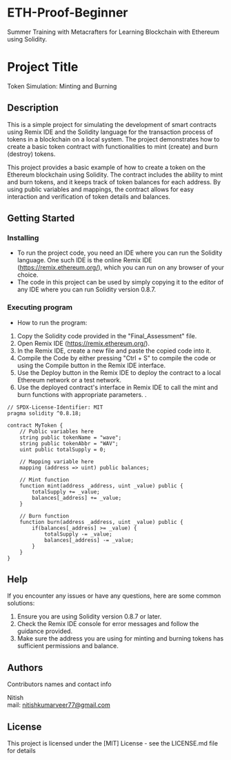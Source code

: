 # ETH-Proof-Beginner
Summer Training with Metacrafters for Learning Blockchain with Ethereum using Solidity.

# Project Title

Token Simulation: Minting and Burning

## Description

This is a simple project for simulating the development of smart contracts using Remix IDE and the Solidity language for the transaction process of tokens in a blockchain on a local system. The project demonstrates how to create a basic token contract with functionalities to mint (create) and burn (destroy) tokens.

This project provides a basic example of how to create a token on the Ethereum blockchain using Solidity. The contract includes the ability to mint and burn tokens, and it keeps track of token balances for each address. By using public variables and mappings, the contract allows for easy interaction and verification of token details and balances.

## Getting Started

### Installing

* To run the project code, you need an IDE where you can run the Solidity language. One such IDE is the online Remix IDE (https://remix.ethereum.org/), which you can run on any browser of your choice.
* The code in this project can be used by simply copying it to the editor of any IDE where you can run Solidity version 0.8.7.

### Executing program

* How to run the program:
1. Copy the Solidity code provided in the "Final_Assessment" file.
2. Open Remix IDE (https://remix.ethereum.org/).
3. In the Remix IDE, create a new file and paste the copied code into it.
4. Compile the Code by either pressing "Ctrl + S" to compile the code or using the Compile button in the Remix IDE interface.
5. Use the Deploy button in the Remix IDE to deploy the contract to a local Ethereum network or a test network.
6. Use the deployed contract's interface in Remix IDE to call the mint and burn functions with appropriate parameters.
.


```solidity
// SPDX-License-Identifier: MIT
pragma solidity ^0.8.18;

contract MyToken {
    // Public variables here
    string public tokenName = "wave";
    string public tokenAbbr = "WAV";
    uint public totalSupply = 0;

    // Mapping variable here
    mapping (address => uint) public balances;

    // Mint function
    function mint(address _address, uint _value) public {
        totalSupply += _value;
        balances[_address] += _value;
    }

    // Burn function
    function burn(address _address, uint _value) public {
        if(balances[_address] >= _value) {
            totalSupply -= _value;
            balances[_address] -= _value;
        }
    }
}
```

## Help

If you encounter any issues or have any questions, here are some common solutions:

1. Ensure you are using Solidity version 0.8.7 or later.
2. Check the Remix IDE console for error messages and follow the guidance provided.
3. Make sure the address you are using for minting and burning tokens has sufficient permissions and balance.

## Authors

Contributors names and contact info

Nitish   
mail: nitishkumarveer77@gmail.com


## License

This project is licensed under the [MIT] License - see the LICENSE.md file for details
